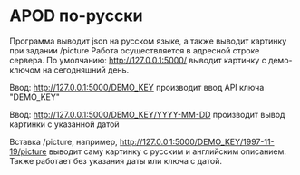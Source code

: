 # APOD по-русски

Программа выводит json на русском языке, а также выводит картинку при задании /picture
Работа осуществляется в адресной строке сервера.
По умолчанию:
http://127.0.0.1:5000/
выводит картинку с демо-ключом на сегодняшний день.

Ввод:
http://127.0.0.1:5000/DEMO_KEY
производит ввод API ключа "DEMO_KEY"

Ввод:
http://127.0.0.1:5000/DEMO_KEY/YYYY-MM-DD
производит вывод картинки с указанной датой

Вставка /picture, например, http://127.0.0.1:5000/DEMO_KEY/1997-11-19/picture
выводит саму картинку с русским и английским описанием. Также работает без указания даты или ключа с датой.

